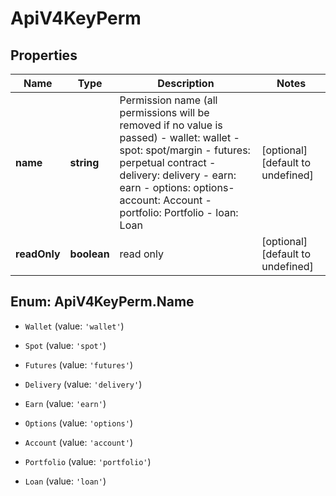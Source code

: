 # ApiV4KeyPerm

## Properties

Name | Type | Description | Notes
------------ | ------------- | ------------- | -------------
**name** | **string** | Permission name (all permissions will be removed if no value is passed)  - wallet: wallet - spot: spot/margin - futures: perpetual contract - delivery: delivery - earn: earn - options: options- account: Account - portfolio: Portfolio - loan: Loan | [optional] [default to undefined]
**readOnly** | **boolean** | read only | [optional] [default to undefined]

## Enum: ApiV4KeyPerm.Name

* `Wallet` (value: `'wallet'`)

* `Spot` (value: `'spot'`)

* `Futures` (value: `'futures'`)

* `Delivery` (value: `'delivery'`)

* `Earn` (value: `'earn'`)

* `Options` (value: `'options'`)

* `Account` (value: `'account'`)

* `Portfolio` (value: `'portfolio'`)

* `Loan` (value: `'loan'`)


